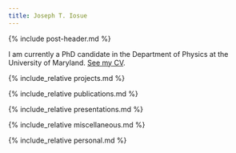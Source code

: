```yaml
---
title: Joseph T. Iosue
---
```


<style type="text/css">
  summary {
    /*color: blue;*/
    cursor: pointer;
  }
</style>

{% include post-header.md %}

I am currently a PhD candidate in the Department of Physics at the University of Maryland. [See my CV](media/cv.pdf).

<!-- {% include_relative education.md %} -->

{% include_relative projects.md %}

{% include_relative publications.md %}

{% include_relative presentations.md %}

<!-- {% include_relative appointments.md %} -->

{% include_relative miscellaneous.md %}

{% include_relative personal.md %}
